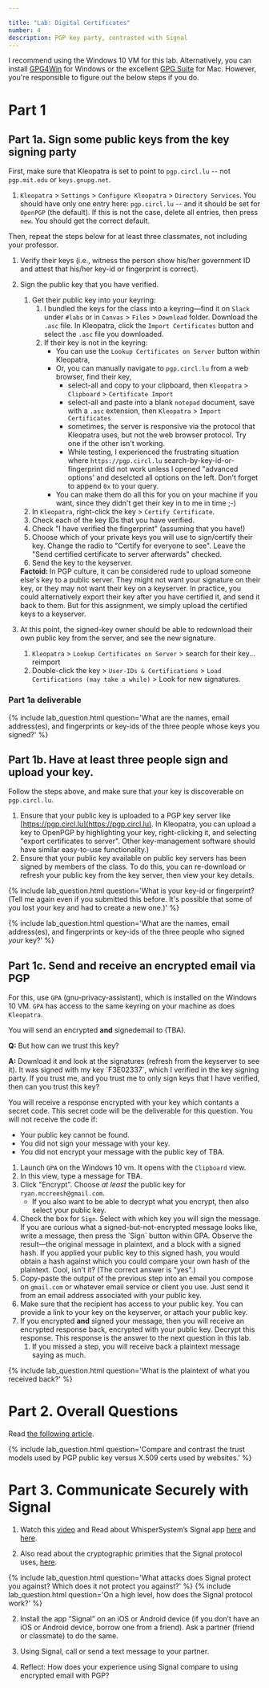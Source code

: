 ```yaml
---

title: "Lab: Digital Certificates"
number: 4
description: PGP key party, contrasted with Signal
---
```


<div class='alert alert-info'>I recommend using the Windows 10 VM for this lab. Alternatively, you can install <a href="https://www.gpg4win.org/">GPG4Win</a> for Windows or the excellent <a href="https://gpgtools.org/">GPG Suite</a> for Mac. However, you're responsible to figure out the below steps if you do.</div>

# Part 1

## Part 1a. Sign some public keys from the key signing party

First, make sure that Kleopatra is set to point to `pgp.circl.lu` -- <span class='label label-danger'>not <code>pgp.mit.edu</code> or <code>keys.gnupg.net</code></span>.

1. `Kleopatra` > `Settings` > `Configure Kleopatra` > `Directory Services`. You should have only one entry here: `pgp.circl.lu` -- and it should be set for `OpenPGP` (the default). If this is not the case, delete all entries, then press `new`. You should get the correct default.

Then, repeat the steps below for at least three classmates, not including your professor.

1. Verify their keys (i.e., witness the person show his/her government ID and attest that his/her key-id or fingerprint is correct).
2. Sign the public key that you have verified.
    1. Get their public key into your keyring:
        1. I bundled the keys for the class into a keyring—find it on `Slack` under `#labs` or in `Canvas` > `Files` > `Download` folder. Download the `.asc` file. In Kleopatra, click the `Import Certificates` button and select the `.asc` file you downloaded.
        2. If their key is not in the keyring: 
            * You can use the `Lookup Certificates on Server` button within Kleopatra, 
            * Or, you can manually navigate to `pgp.circl.lu` from a web browser, find their key, 
                * select-all and copy to your clipboard, then `Kleopatra` > `Clipboard` > `Certificate Import`
                * select-all and paste into a blank `notepad` document, save with a `.asc` extension, then `Kleopatra` > `Import Certificates`
                * sometimes, the server is responsive via the protocol that Kleopatra uses, but not the web browser protocol. Try one if the other isn't working.
                * While testing, I experienced the frustrating situation where `https://pgp.circl.lu` search-by-key-id-or-fingerprint did not work unless I opened "advanced options' and deselcted all options on the left. Don't forget to append `0x` to your query.
            * You can make them do all this for you on your machine if you want, since they didn't get their key in to me in time ;-)
    1. In `Kleopatra`, right-click the key > `Certify Certificate`.
    2. Check each of the key IDs that you have verified.
    3. Check "I have verified the fingerprint" (assuming that you have!)
    4. Choose which of your private keys you will use to sign/certify their key. Change the radio to "Certify for everyone to see". Leave the "Send certified certificate to server afterwards" checked.
    5. Send the key to the keyserver.
    
    <div class='alert alert-info'><strong>Factoid: </strong>In PGP culture, it can be considered rude to upload someone else's key to a public server. They might not want your signature on their key, or they may not want their key on a keyserver. In practice, you could alternatively export their key after you have certified it, and send it back to them. But for this assignment, we simply upload the certified keys to a keyserver.</div>
    
 
3. At this point, the signed-key owner should be able to redownload their own public key from the server, and see the new signature.

    1. `Kleopatra` > `Lookup Certificates on Server` > search for their key... reimport
    2. Double-click the key > `User-IDs & Certifications` > `Load Certifications (may take a while)` > Look for new signatures.
    
### Part 1a deliverable

{% include lab_question.html question='What are the names, email address(es), and fingerprints or key-ids of the three people whose keys you signed?' %}


## Part 1b. Have at least three people sign and upload your key.

Follow the steps above, and make sure that your key is discoverable on `pgp.circl.lu`.

1.	Ensure that your public key is uploaded to a PGP key server like [https://pgp.circl.lu](https://pgp.circl.lu). In Kleopatra, you can upload a key to OpenPGP by highlighting your key, right-clicking it, and selecting "export certificates to server". Other key-management software should have similar easy-to-use functionality.)
2.	Ensure that your public key available on public key servers has been signed by members of the class. To do this, you can re-download or refresh your public key from the key server, then view your key details.

{% include lab_question.html question='What is your key-id or fingerprint? (Tell me again even if you submitted this before. It\'s possible that some of you lost your key and had to create a new one.)' %}

{% include lab_question.html question='What are the names, email address(es), and fingerprints or key-ids of the three people who signed <i>your</i> key?' %}



## Part 1c. Send and receive an encrypted email via PGP
	
For this, use `GPA` (gnu-privacy-assistant), which is installed on the Windows 10 VM. `GPA` has access to the same keyring on your machine as does `Kleopatra`.
    
You will send an <span class='label label-info'>encrypted <strong>and</strong> signed</span>email to (TBA). 

<div class='alert alert-danger'>
    <p><strong>Q:</strong> But how can we trust this key?</p>
    <p><strong>A:</strong> Download it and look at the signatures (refresh from the keyserver to see it). It was signed with my key `F3E02337`, which I verified in the key signing party. If you trust me, and you trust me to only sign keys that I have verified, then can you trust this key?</p>
</div>

You will receive a response encrypted with your key which contants a secret code. This secret code will be the deliverable for this question. You will not receive the code if:
* Your public key cannot be found.
* You did not sign your message with your key.
* You did not encrypt your message with the public key of TBA.

1. Launch `GPA` on the Windows 10 vm. It opens with the `Clipboard` view.
1. In this view, type a message for TBA.
1. Click "Encrypt". Choose _at least_ the public key for `ryan.mccreesh@gmail.com`.
    * If you also want to be able to decrypt what you encrypt, then also select your public key.
1. Check the box for `Sign`. Select with which key you will sign the message.
   <div class='alert alert-info'>If you are curious what a signed-but-not-encrypted message looks like, write a message, then press the `Sign` button within GPA. Observe the result—the original message in plaintext, and a block with a signed hash. If you applied your public key to this signed hash, you would obtain a hash against which you could compare your own hash of the plaintext. Cool, isn't it? (The correct answer is "yes".)</div>
1. Copy-paste the output of the previous step into an email you compose on `gmail.com` or whatever email service or client you use. Just send it from an email address associated with your public key.
1. Make sure that the recipient has access to your public key. You can provide a link to your key on the keyserver, or attach your public key.
1. If you <span class='label label-info'>encrypted <strong>and</strong> signed</span> your message, then you will receive an encrypted response back, encrypted with your public key. Decrypt this response. This response is the answer to the next question in this lab.
    1. If you missed a step, you will receive back a plaintext message saying as much.
    
{% include lab_question.html question='What is the plaintext of what you received back?' %}


# Part 2. Overall Questions

Read [the following article](https://en.wikipedia.org/wiki/Web_of_trust).

{% include lab_question.html question='Compare and contrast the trust models used by PGP public key versus X.509 certs used by websites.' %}

# Part 3. Communicate Securely with Signal

1.	Watch this [video](https://video.vice.com/en_us/video/motherboard-hacking-week-how-to-use-signal-encryption/5a0f6547177dd45aee30e663) and Read about WhisperSystem’s Signal app [here](https://signal.org/) and [here](https://theintercept.com/2017/05/01/cybersecurity-for-the-people-how-to-keep-your-chats-truly-private-with-signal/).

2.  Also read about the cryptographic primities that the Signal protocol uses, [here](https://medium.com/@justinomora/demystifying-the-signal-protocol-for-end-to-end-encryption-e2ee-ad6a567e6cb4).

{% include lab_question.html question='What attacks does Signal protect you against? Which does it not protect you against?' %}
{% include lab_question.html question='On a high level, how does the Signal protocol work?' %}

2.	Install the app “Signal” on an iOS or Android device (if you don’t have an iOS or Android device, borrow one from a friend). Ask a partner (friend or classmate) to do the same.

3.	Using Signal, call or send a text message to your partner.

4.	Reflect: How does your experience using Signal compare to using encrypted email with PGP?
